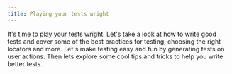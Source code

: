 ```yaml
---
title: Playing your tests wright
---
```


It's time to play your tests wright. Let's take a look at how to write good tests and cover some of the best practices for testing, choosing the right locators and more. Let's make testing easy and fun by generating tests on user actions. Then lets explore some cool tips and tricks to help you write better tests.